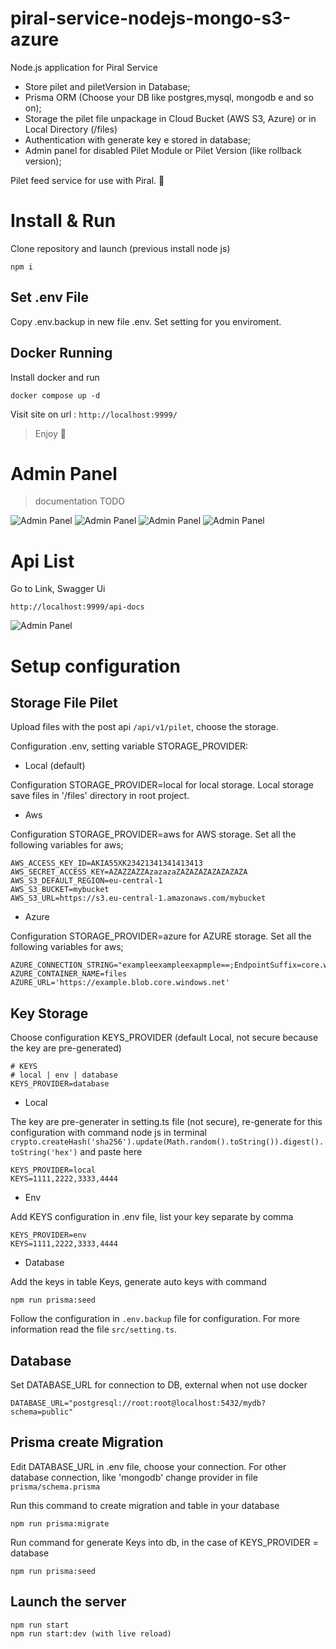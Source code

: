 # piral-service-nodejs-mongo-s3-azure

Node.js application for Piral Service

- Store pilet and piletVersion in Database; 
- Prisma ORM (Choose your DB like postgres,mysql, mongodb e and so on);
- Storage the pilet file unpackage in Cloud Bucket (AWS S3, Azure) or in Local Directory (/files)
- Authentication with generate key e stored in database;
- Admin panel for disabled Pilet Module or Pilet Version (like rollback version);

Pilet feed service for use with Piral. 🚀

# Install & Run

Clone repository and launch (previous install node js)

```
npm i
```

## Set .env File

Copy .env.backup in new file .env.
Set setting for you enviroment.

## Docker Running

Install docker and run
```
docker compose up -d
```
Visit site on url : ```http://localhost:9999/```

> Enjoy 🥳    

# Admin Panel

> documentation TODO

![Admin Panel](/doc/home.png "Admin Panel")
![Admin Panel](/doc/pilet_list.png "Admin Panel")
![Admin Panel](/doc/pilet_version_list.png "Admin Panel")
![Admin Panel](/doc/api_list.png "Admin Panel")

# Api List

Go to Link, Swagger Ui 

```
http://localhost:9999/api-docs
```

![Admin Panel](/doc/swagger.png "Admin Panel")

# Setup configuration

## Storage File Pilet

Upload files with the post api ```/api/v1/pilet```, choose the storage.

Configuration .env, setting variable STORAGE_PROVIDER:

- Local (default)
  
Configuration STORAGE_PROVIDER=local for local storage.
Local storage save files in '/files' directory in root project.
- Aws

Configuration STORAGE_PROVIDER=aws for AWS storage. Set all the following variables for aws;

```
AWS_ACCESS_KEY_ID=AKIA55XK23421341341413413
AWS_SECRET_ACCESS_KEY=AZAZZAZZAzazazaZAZAZAZAZAZAZAZA
AWS_S3_DEFAULT_REGION=eu-central-1
AWS_S3_BUCKET=mybucket
AWS_S3_URL=https://s3.eu-central-1.amazonaws.com/mybucket
```
- Azure

Configuration STORAGE_PROVIDER=azure for AZURE storage. Set all the following variables for aws;
```
AZURE_CONNECTION_STRING="exampleexampleexapmple==;EndpointSuffix=core.windows.net"
AZURE_CONTAINER_NAME=files
AZURE_URL='https://example.blob.core.windows.net'
```

## Key Storage

Choose configuration KEYS_PROVIDER (default Local, not secure because the key are pre-generated)
```
# KEYS
# local | env | database
KEYS_PROVIDER=database
```

- Local

The key are pre-generater in setting.ts file (not secure), re-generate for this configuration with command node js in terminal 
```crypto.createHash('sha256').update(Math.random().toString()).digest().toString('hex')``` and paste here

```
KEYS_PROVIDER=local
KEYS=1111,2222,3333,4444
```

- Env

Add KEYS configuration in .env file, list your key separate by comma

```
KEYS_PROVIDER=env
KEYS=1111,2222,3333,4444
```

- Database
  
Add the keys in table Keys, generate auto keys with command

```
npm run prisma:seed
```

Follow the configuration in ```.env.backup``` file for configuration. For more information read the file ```src/setting.ts```.

## Database

Set DATABASE_URL for connection to DB, external when not use docker

```
DATABASE_URL="postgresql://root:root@localhost:5432/mydb?schema=public"
```

## Prisma create Migration
Edit DATABASE_URL in .env file, choose your connection.
For other database connection, like 'mongodb' change provider in file ```prisma/schema.prisma```

Run this command to create migration and table in your database
```
npm run prisma:migrate
```
Run command for generate Keys into db, in the case of KEYS_PROVIDER = database
```
npm run prisma:seed
```

## Launch the server

```
npm run start
npm run start:dev (with live reload)
```

